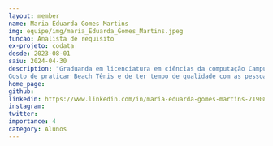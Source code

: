 ```yaml
---
layout: member
name: Maria Eduarda Gomes Martins 
img: equipe/img/maria_Eduarda_Gomes_Martins.jpeg
funcao: Analista de requisito 
ex-projeto: codata
desde: 2023-08-01
saiu: 2024-04-30
description: "Graduanda em licenciatura em ciências da computação Campus IV- UFPB, atualmente sou analista de requisitos no projeto CODATA. Estou aprendendo e buscando conhecimentos na área de dados e me encontrando a cada dia na área. 
Gosto de praticar Beach Tênis e de ter tempo de qualidade com as pessoas que amo. "
home_page: 
github: 
linkedin: https://www.linkedin.com/in/maria-eduarda-gomes-martins-719081217
instagram: 
twitter: 
importance: 4
category: Alunos
---
```

